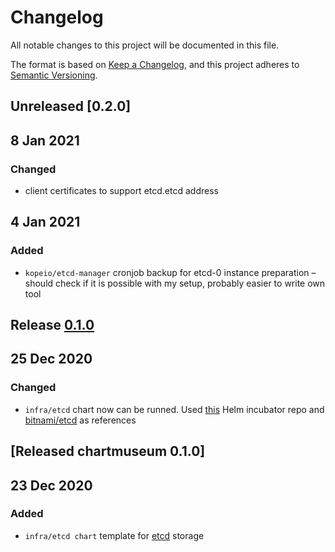 # Changelog
All notable changes to this project will be documented in this file.

The format is based on [Keep a Changelog](https://keepachangelog.com/en/1.0.0/),
and this project adheres to [Semantic Versioning](https://semver.org/spec/v2.0.0.html).

## Unreleased [0.2.0]


## 8 Jan 2021

### Changed
- client certificates to support etcd.etcd address

## 4 Jan 2021
### Added
- `kopeio/etcd-manager` cronjob backup for etcd-0 instance preparation – should check if it is possible with my setup, probably easier to write own tool


## Release [0.1.0]
## 25 Dec 2020

### Changed
- `infra/etcd` chart now can be runned. Used [this](https://github.com/helm/charts/blob/master/incubator/etcd) Helm incubator repo and [bitnami/etcd](https://github.com/bitnami/charts/blob/master/bitnami/etcd) as references

## [Released chartmuseum 0.1.0]
## 23 Dec 2020
### Added
- `infra/etcd chart` template for [etcd](https://github.com/etcd-io/etcd) storage

[Unreleased]: https://github.com/rovergulf/helm-charts
[0.1.0]: https://github.com/rovergulf/helm-charts/tree/main/infra/etcd
